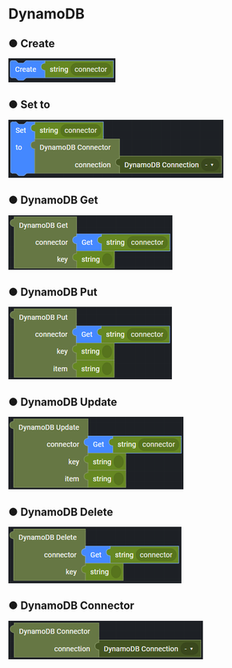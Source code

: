 # DynamoDB

## ● Create

![](../../.gitbook/assets/image%20%28242%29.png)

## ● Set to

![](../../.gitbook/assets/image%20%28219%29.png)

## ● DynamoDB Get

![](../../.gitbook/assets/image%20%28277%29.png)

## ● DynamoDB Put

![](../../.gitbook/assets/image%20%28272%29.png)

## ● DynamoDB Update

![](../../.gitbook/assets/image%20%28295%29.png)

## ● DynamoDB Delete

![](../../.gitbook/assets/image%20%28225%29.png)

## ● DynamoDB Connector

![](../../.gitbook/assets/image%20%28248%29.png)



